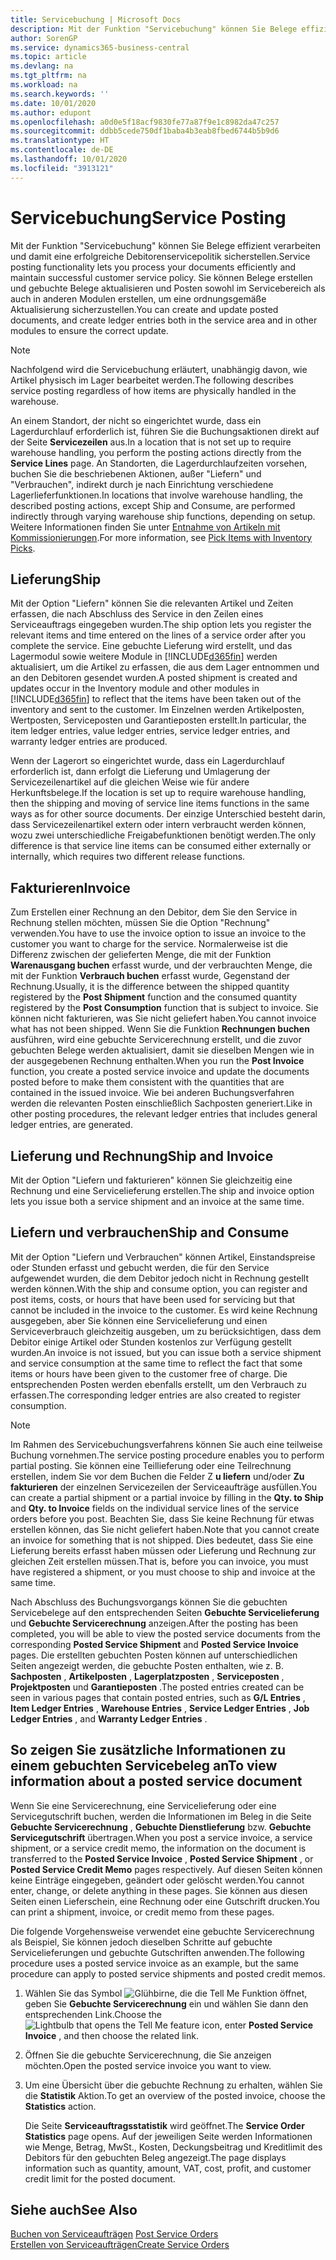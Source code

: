 ```yaml
---
title: Servicebuchung | Microsoft Docs
description: Mit der Funktion "Servicebuchung" können Sie Belege effizient verarbeiten und damit eine erfolgreiche Debitorenservicepolitik sicherstellen. Sie können Belege erstellen und gebuchte Belege aktualisieren und Posten sowohl im Servicebereich als auch in anderen Modulen erstellen, um eine ordnungsgemäße Aktualisierung sicherzustellen.
author: SorenGP
ms.service: dynamics365-business-central
ms.topic: article
ms.devlang: na
ms.tgt_pltfrm: na
ms.workload: na
ms.search.keywords: ''
ms.date: 10/01/2020
ms.author: edupont
ms.openlocfilehash: a0d0e5f18acf9830fe77a87f9e1c8982da47c257
ms.sourcegitcommit: ddbb5cede750df1baba4b3eab8fbed6744b5b9d6
ms.translationtype: HT
ms.contentlocale: de-DE
ms.lasthandoff: 10/01/2020
ms.locfileid: "3913121"
---
```

# <a name="service-posting"></a><span data-ttu-id="6d3db-104">Servicebuchung</span><span class="sxs-lookup"><span data-stu-id="6d3db-104">Service Posting</span></span>
<span data-ttu-id="6d3db-105">Mit der Funktion "Servicebuchung" können Sie Belege effizient verarbeiten und damit eine erfolgreiche Debitorenservicepolitik sicherstellen.</span><span class="sxs-lookup"><span data-stu-id="6d3db-105">Service posting functionality lets you process your documents efficiently and maintain successful customer service policy.</span></span> <span data-ttu-id="6d3db-106">Sie können Belege erstellen und gebuchte Belege aktualisieren und Posten sowohl im Servicebereich als auch in anderen Modulen erstellen, um eine ordnungsgemäße Aktualisierung sicherzustellen.</span><span class="sxs-lookup"><span data-stu-id="6d3db-106">You can create and update posted documents, and create ledger entries both in the service area and in other modules to ensure the correct update.</span></span>  

> [!NOTE]  
>  <span data-ttu-id="6d3db-107">Nachfolgend wird die Servicebuchung erläutert, unabhängig davon, wie Artikel physisch im Lager bearbeitet werden.</span><span class="sxs-lookup"><span data-stu-id="6d3db-107">The following describes service posting regardless of how items are physically handled in the warehouse.</span></span>  
>   
>  <span data-ttu-id="6d3db-108">An einem Standort, der nicht so eingerichtet wurde, dass ein Lagerdurchlauf erforderlich ist, führen Sie die Buchungsaktionen direkt auf der Seite **Servicezeilen** aus.</span><span class="sxs-lookup"><span data-stu-id="6d3db-108">In a location that is not set up to require warehouse handling, you perform the posting actions directly from the **Service Lines** page.</span></span> <span data-ttu-id="6d3db-109">An Standorten, die Lagerdurchlaufzeiten vorsehen, buchen Sie die beschriebenen Aktionen, außer "Liefern" und "Verbrauchen", indirekt durch je nach Einrichtung verschiedene Lagerlieferfunktionen.</span><span class="sxs-lookup"><span data-stu-id="6d3db-109">In locations that involve warehouse handling, the described posting actions, except Ship and Consume, are performed indirectly through varying warehouse ship functions, depending on setup.</span></span> <span data-ttu-id="6d3db-110">Weitere Informationen finden Sie unter [Entnahme von Artikeln mit Kommissionierungen](warehouse-how-to-pick-items-with-inventory-picks.md).</span><span class="sxs-lookup"><span data-stu-id="6d3db-110">For more information, see [Pick Items with Inventory Picks](warehouse-how-to-pick-items-with-inventory-picks.md).</span></span>  

## <a name="ship"></a><span data-ttu-id="6d3db-111">Lieferung</span><span class="sxs-lookup"><span data-stu-id="6d3db-111">Ship</span></span>  
<span data-ttu-id="6d3db-112">Mit der Option "Liefern" können Sie die relevanten Artikel und Zeiten erfassen, die nach Abschluss des Service in den Zeilen eines Serviceauftrags eingegeben wurden.</span><span class="sxs-lookup"><span data-stu-id="6d3db-112">The ship option lets you register the relevant items and time entered on the lines of a service order after you complete the service.</span></span> <span data-ttu-id="6d3db-113">Eine gebuchte Lieferung wird erstellt, und das Lagermodul sowie weitere Module in [!INCLUDE[d365fin](includes/d365fin_md.md)] werden aktualisiert, um die Artikel zu erfassen, die aus dem Lager entnommen und an den Debitoren gesendet wurden.</span><span class="sxs-lookup"><span data-stu-id="6d3db-113">A posted shipment is created and updates occur in the Inventory module and other modules in [!INCLUDE[d365fin](includes/d365fin_md.md)] to reflect that the items have been taken out of the inventory and sent to the customer.</span></span> <span data-ttu-id="6d3db-114">Im Einzelnen werden Artikelposten, Wertposten, Serviceposten und Garantieposten erstellt.</span><span class="sxs-lookup"><span data-stu-id="6d3db-114">In particular, the item ledger entries, value ledger entries, service ledger entries, and warranty ledger entries are produced.</span></span>  

<span data-ttu-id="6d3db-115">Wenn der Lagerort so eingerichtet wurde, dass ein Lagerdurchlauf erforderlich ist, dann erfolgt die Lieferung und Umlagerung der Servicezeilenartikel auf die gleichen Weise wie für andere Herkunftsbelege.</span><span class="sxs-lookup"><span data-stu-id="6d3db-115">If the location is set up to require warehouse handling, then the shipping and moving of service line items functions in the same ways as for other source documents.</span></span> <span data-ttu-id="6d3db-116">Der einzige Unterschied besteht darin, dass Servicezeilenartikel extern oder intern verbraucht werden können, wozu zwei unterschiedliche Freigabefunktionen benötigt werden.</span><span class="sxs-lookup"><span data-stu-id="6d3db-116">The only difference is that service line items can be consumed either externally or internally, which requires two different release functions.</span></span>

## <a name="invoice"></a><span data-ttu-id="6d3db-117">Fakturieren</span><span class="sxs-lookup"><span data-stu-id="6d3db-117">Invoice</span></span>  
<span data-ttu-id="6d3db-118">Zum Erstellen einer Rechnung an den Debitor, dem Sie den Service in Rechnung stellen möchten, müssen Sie die Option "Rechnung" verwenden.</span><span class="sxs-lookup"><span data-stu-id="6d3db-118">You have to use the invoice option to issue an invoice to the customer you want to charge for the service.</span></span> <span data-ttu-id="6d3db-119">Normalerweise ist die Differenz zwischen der gelieferten Menge, die mit der Funktion **Warenausgang buchen** erfasst wurde, und der verbrauchten Menge, die mit der Funktion **Verbrauch buchen** erfasst wurde, Gegenstand der Rechnung.</span><span class="sxs-lookup"><span data-stu-id="6d3db-119">Usually, it is the difference between the shipped quantity registered by the **Post Shipment** function and the consumed quantity registered by the **Post Consumption** function that is subject to invoice.</span></span> <span data-ttu-id="6d3db-120">Sie können nicht fakturieren, was Sie nicht geliefert haben.</span><span class="sxs-lookup"><span data-stu-id="6d3db-120">You cannot invoice what has not been shipped.</span></span> <span data-ttu-id="6d3db-121">Wenn Sie die Funktion **Rechnungen buchen** ausführen, wird eine gebuchte Servicerechnung erstellt, und die zuvor gebuchten Belege werden aktualisiert, damit sie dieselben Mengen wie in der ausgegebenen Rechnung enthalten.</span><span class="sxs-lookup"><span data-stu-id="6d3db-121">When you run the **Post Invoice** function, you create a posted service invoice and update the documents posted before to make them consistent with the quantities that are contained in the issued invoice.</span></span> <span data-ttu-id="6d3db-122">Wie bei anderen Buchungsverfahren werden die relevanten Posten einschließlich Sachposten generiert.</span><span class="sxs-lookup"><span data-stu-id="6d3db-122">Like in other posting procedures, the relevant ledger entries that includes general ledger entries, are generated.</span></span>  

## <a name="ship-and-invoice"></a><span data-ttu-id="6d3db-123">Lieferung und Rechnung</span><span class="sxs-lookup"><span data-stu-id="6d3db-123">Ship and Invoice</span></span>  
<span data-ttu-id="6d3db-124">Mit der Option "Liefern und fakturieren" können Sie gleichzeitig eine Rechnung und eine Servicelieferung erstellen.</span><span class="sxs-lookup"><span data-stu-id="6d3db-124">The ship and invoice option lets you issue both a service shipment and an invoice at the same time.</span></span>  

## <a name="ship-and-consume"></a><span data-ttu-id="6d3db-125">Liefern und verbrauchen</span><span class="sxs-lookup"><span data-stu-id="6d3db-125">Ship and Consume</span></span>  
<span data-ttu-id="6d3db-126">Mit der Option "Liefern und Verbrauchen" können Artikel, Einstandspreise oder Stunden erfasst und gebucht werden, die für den Service aufgewendet wurden, die dem Debitor jedoch nicht in Rechnung gestellt werden können.</span><span class="sxs-lookup"><span data-stu-id="6d3db-126">With the ship and consume option, you can register and post items, costs, or hours that have been used for servicing but that cannot be included in the invoice to the customer.</span></span> <span data-ttu-id="6d3db-127">Es wird keine Rechnung ausgegeben, aber Sie können eine Servicelieferung und einen Serviceverbrauch gleichzeitig ausgeben, um zu berücksichtigen, dass dem Debitor einige Artikel oder Stunden kostenlos zur Verfügung gestellt wurden.</span><span class="sxs-lookup"><span data-stu-id="6d3db-127">An invoice is not issued, but you can issue both a service shipment and service consumption at the same time to reflect the fact that some items or hours have been given to the customer free of charge.</span></span> <span data-ttu-id="6d3db-128">Die entsprechenden Posten werden ebenfalls erstellt, um den Verbrauch zu erfassen.</span><span class="sxs-lookup"><span data-stu-id="6d3db-128">The corresponding ledger entries are also created to register consumption.</span></span>  

> [!NOTE]  
>  <span data-ttu-id="6d3db-129">Im Rahmen des Servicebuchungsverfahrens können Sie auch eine teilweise Buchung vornehmen.</span><span class="sxs-lookup"><span data-stu-id="6d3db-129">The service posting procedure enables you to perform partial posting.</span></span> <span data-ttu-id="6d3db-130">Sie können eine Teillieferung oder eine Teilrechnung erstellen, indem Sie vor dem Buchen die Felder  Z **u liefern** und/oder  **Zu fakturieren** der einzelnen  Servicezeilen der Serviceaufträge ausfüllen.</span><span class="sxs-lookup"><span data-stu-id="6d3db-130">You can create a partial shipment or a partial invoice by filling in the **Qty. to Ship** and **Qty. to Invoice** fields on the individual service lines of the service orders before you post.</span></span> <span data-ttu-id="6d3db-131">Beachten Sie, dass Sie keine Rechnung für etwas erstellen können, das Sie nicht geliefert haben.</span><span class="sxs-lookup"><span data-stu-id="6d3db-131">Note that you cannot create an invoice for something that is not shipped.</span></span> <span data-ttu-id="6d3db-132">Dies bedeutet, dass Sie eine Lieferung bereits erfasst haben müssen oder Lieferung und Rechnung zur gleichen Zeit erstellen müssen.</span><span class="sxs-lookup"><span data-stu-id="6d3db-132">That is, before you can invoice, you must have registered a shipment, or you must choose to ship and invoice at the same time.</span></span>  

<span data-ttu-id="6d3db-133">Nach Abschluss des Buchungsvorgangs können Sie die gebuchten Servicebelege auf den entsprechenden Seiten **Gebuchte Servicelieferung** und **Gebuchte Servicerechnung** anzeigen.</span><span class="sxs-lookup"><span data-stu-id="6d3db-133">After the posting has been completed, you will be able to view the posted service documents from the corresponding **Posted Service Shipment** and **Posted Service Invoice** pages.</span></span> <span data-ttu-id="6d3db-134">Die erstellten gebuchten Posten können auf unterschiedlichen Seiten angezeigt werden, die gebuchte Posten enthalten, wie z. B. **Sachposten** , **Artikelposten** , **Lagerplatzposten** , **Serviceposten** , **Projektposten** und **Garantieposten** .</span><span class="sxs-lookup"><span data-stu-id="6d3db-134">The posted entries created can be seen in various pages that contain posted entries, such as **G/L Entries** , **Item Ledger Entries** , **Warehouse Entries** , **Service Ledger Entries** , **Job Ledger Entries** , and **Warranty Ledger Entries** .</span></span>  

## <a name="to-view-information-about-a-posted-service-document"></a><span data-ttu-id="6d3db-135">So zeigen Sie zusätzliche Informationen zu einem gebuchten Servicebeleg an</span><span class="sxs-lookup"><span data-stu-id="6d3db-135">To view information about a posted service document</span></span>  
<span data-ttu-id="6d3db-136">Wenn Sie eine Servicerechnung, eine Servicelieferung oder eine Servicegutschrift buchen, werden die Informationen im Beleg in die Seite **Gebuchte Servicerechnung** , **Gebuchte Dienstlieferung** bzw. **Gebuchte Servicegutschrift** übertragen.</span><span class="sxs-lookup"><span data-stu-id="6d3db-136">When you post a service invoice, a service shipment, or a service credit memo, the information on the document is transferred to the **Posted Service Invoice** , **Posted Service Shipment** , or **Posted Service Credit Memo** pages respectively.</span></span> <span data-ttu-id="6d3db-137">Auf diesen Seiten können keine Einträge eingegeben, geändert oder gelöscht werden.</span><span class="sxs-lookup"><span data-stu-id="6d3db-137">You cannot enter, change, or delete anything in these pages.</span></span> <span data-ttu-id="6d3db-138">Sie können aus diesen Seiten einen Lieferschein, eine Rechnung oder eine Gutschrift drucken.</span><span class="sxs-lookup"><span data-stu-id="6d3db-138">You can print a shipment, invoice, or credit memo from these pages.</span></span>  

<span data-ttu-id="6d3db-139">Die folgende Vorgehensweise verwendet eine gebuchte Servicerechnung als Beispiel, Sie können jedoch dieselben Schritte auf gebuchte Servicelieferungen und gebuchte Gutschriften anwenden.</span><span class="sxs-lookup"><span data-stu-id="6d3db-139">The following procedure uses a posted service invoice as an example, but the same procedure can apply to posted service shipments and posted credit memos.</span></span>  

1. <span data-ttu-id="6d3db-140">Wählen Sie das Symbol ![Glühbirne, die die Tell Me Funktion öffnet](media/ui-search/search_small.png "Was möchten Sie tun?"), geben Sie **Gebuchte Servicerechnung** ein und wählen Sie dann den entsprechenden Link.</span><span class="sxs-lookup"><span data-stu-id="6d3db-140">Choose the ![Lightbulb that opens the Tell Me feature](media/ui-search/search_small.png "Tell me what you want to do") icon, enter **Posted Service Invoice** , and then choose the related link.</span></span>  
2. <span data-ttu-id="6d3db-141">Öffnen Sie die gebuchte Servicerechnung, die Sie anzeigen möchten.</span><span class="sxs-lookup"><span data-stu-id="6d3db-141">Open the posted service invoice you want to view.</span></span>  
3. <span data-ttu-id="6d3db-142">Um eine Übersicht über die gebuchte Rechnung zu erhalten, wählen Sie die **Statistik** Aktion.</span><span class="sxs-lookup"><span data-stu-id="6d3db-142">To get an overview of the posted invoice, choose the **Statistics** action.</span></span>  

    <span data-ttu-id="6d3db-143">Die Seite **Serviceauftragsstatistik** wird geöffnet.</span><span class="sxs-lookup"><span data-stu-id="6d3db-143">The **Service Order Statistics** page opens.</span></span> <span data-ttu-id="6d3db-144">Auf der jeweiligen Seite werden Informationen wie Menge, Betrag, MwSt., Kosten, Deckungsbeitrag und Kreditlimit des Debitors für den gebuchten Beleg angezeigt.</span><span class="sxs-lookup"><span data-stu-id="6d3db-144">The page displays information such as quantity, amount, VAT, cost, profit, and customer credit limit for the posted document.</span></span>

## <a name="see-also"></a><span data-ttu-id="6d3db-145">Siehe auch</span><span class="sxs-lookup"><span data-stu-id="6d3db-145">See Also</span></span>  
<span data-ttu-id="6d3db-146">[Buchen von Serviceaufträgen](service-how-to-post-service-orders.md) </span><span class="sxs-lookup"><span data-stu-id="6d3db-146">[Post Service Orders](service-how-to-post-service-orders.md) </span></span>  
[<span data-ttu-id="6d3db-147">Erstellen von Serviceaufträgen</span><span class="sxs-lookup"><span data-stu-id="6d3db-147">Create Service Orders</span></span>](service-how-to-create-service-orders.md)
